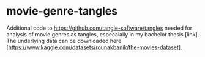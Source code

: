 # movie-genre-tangles
Additional code to https://github.com/tangle-software/tangles needed for analysis of movie genres as tangles, especaially in my bachelor thesis [link].
The underlying data can be downloaded here [https://www.kaggle.com/datasets/rounakbanik/the-movies-dataset].
